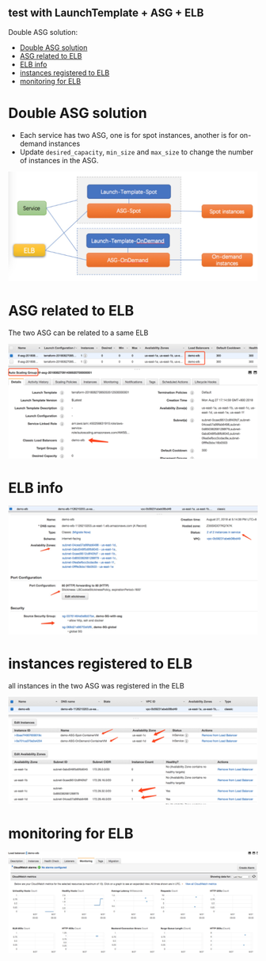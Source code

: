 test with LaunchTemplate + ASG + ELB
------------------------------------

Double ASG solution:  


<!-- TOC -->

- [Double ASG solution](#double-asg-solution)
- [ASG related to ELB](#asg-related-to-elb)
- [ELB info](#elb-info)
- [instances registered to ELB](#instances-registered-to-elb)
- [monitoring for ELB](#monitoring-for-elb)

<!-- /TOC -->

# Double ASG solution

- Each service has two ASG, one is for spot instances, another is for on-demand instances
- Update `desired_capacity`, `min_size` and `max_size` to change the number of instances in the ASG.

![](images/solution-double-asg.jpg)


# ASG related to ELB

The two ASG can be related to a same ELB

![](images/asg-related-elb.jpg)

# ELB info

![](images/elb-info.jpg)


# instances registered to ELB

all instances in the two ASG was registered in the ELB

![](images/elb-instances-in-asg.jpg)


# monitoring for ELB
![](images/elb-monitoring.jpg)